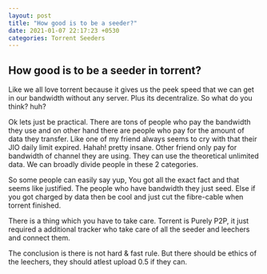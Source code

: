 ```yaml
---
layout: post
title: "How good is to be a seeder?"
date: 2021-01-07 22:17:23 +0530
categories: Torrent Seeders
---
```


## How good is to be a seeder in torrent?

Like we all love torrent because it gives us the peek speed that we can get in our bandwidth without any server. Plus its decentralize. So what do you think? huh?

Ok lets just be practical. There are tons of people who pay the bandwidth they use and on other hand there are people who pay for the amount of data they transfer. Like one of my friend always seems to cry with that their JIO daily limit expired. Hahah! pretty insane. Other friend only pay for bandwidth of channel they are using. They can use the theoretical unlimited data. We can broadly divide people in these 2 categories.

So some people can easily say yup, You got all the exact fact and that seems like justified. The people who have bandwidth they just seed. Else if you got charged by data then be cool and just cut the fibre-cable when torrent finished.

There is a thing which you have to take care. Torrent is Purely P2P, it just required a additional tracker who take care of all the seeder and leechers and connect them.

The conclusion is there is not hard & fast rule. But there should be ethics of the leechers, they should atlest upload 0.5 if they can.